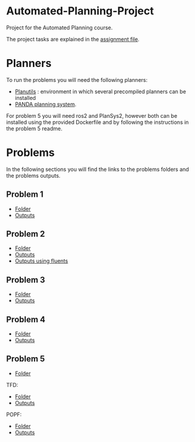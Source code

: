 # Automated-Planning-Project
Project for the Automated Planning course.

The project tasks are explained in the [assignment file](./assignment.pdf).

# Planners

To run the problems you will need the following planners:
* [Planutils](https://pypi.org/project/planutils/) : environment in which several precompiled planners can be installed
* [PANDA planning system](https://www.uni-ulm.de/en/in/ki/research/software/panda/panda-planning-system/).

For problem 5 you will need ros2 and PlanSys2, however both can be installed using the provided Dockerfile and by following the instructions in the problem 5 readme.

# Problems

In the following sections you will find the links to the problems folders and the problems outputs.

## Problem 1

* [Folder](./problem1/)
* [Outputs](./problem1/out/)

## Problem 2

* [Folder](./problem2/)
* [Outputs](./problem2/out/)
* [Outputs using fluents](./problem2/out_fluents/)

## Problem 3

* [Folder](./problem3/)
* [Outputs](./problem3/out/)

## Problem 4

* [Folder](./problem4/)
* [Outputs](./problem4/out/)

## Problem 5

* [Folder](./problem5/)

TFD:
* [Folder](./problem5/problem5tfd/)
* [Outputs](./problem5/out_tfd/)

POPF:
* [Folder](./problem5/problem5popf/)
* [Outputs](./problem5/out_popf/)